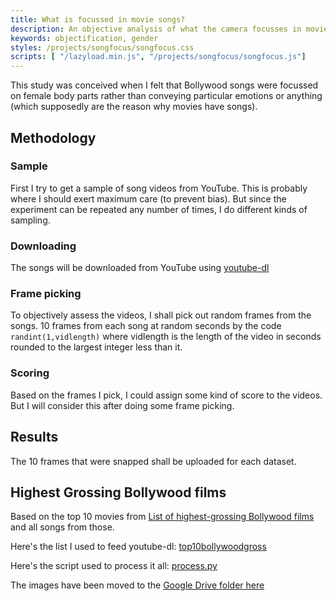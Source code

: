 ```yaml
---
title: What is focussed in movie songs?
description: An objective analysis of what the camera focusses in movie songs.
keywords: objectification, gender
styles: /projects/songfocus/songfocus.css
scripts: [ "/lazyload.min.js", "/projects/songfocus/songfocus.js"]
---
```

This study was conceived when I felt that Bollywood songs were focussed on female body parts rather than conveying particular emotions or anything (which supposedly are the reason why movies have songs).

## Methodology ##

### Sample ###
First I try to get a sample of song videos from YouTube. This is probably where I should exert maximum care (to prevent bias). But since the experiment can be repeated any number of times, I do different kinds of sampling.

### Downloading ###
The songs will be downloaded from YouTube using [youtube-dl](https://github.com/rg3/youtube-dl)

### Frame picking ###
To objectively assess the videos, I shall pick out random frames from the songs. 10 frames from each song at random seconds by the code `randint(1,vidlength)` where vidlength is the length of the video in seconds rounded to the largest integer less than it.

### Scoring ###
Based on the frames I pick, I could assign some kind of score to the videos. But I will consider this after doing some frame picking.

## Results ##
The 10 frames that were snapped shall be uploaded for each dataset.


## Highest Grossing Bollywood films ##
Based on the top 10 movies from [List of highest-grossing Bollywood films](https://en.wikipedia.org/wiki/List_of_highest-grossing_Bollywood_films) and all songs from those.

Here's the list I used to feed youtube-dl: [top10bollywoodgross](https://drive.google.com/file/d/0B0ot3d36B9StSlMyU0lUUlE4VWc/view?usp=sharing)

Here's the script used to process it all: [process.py](https://drive.google.com/file/d/0B0ot3d36B9StNGptRFBzck1BcGs/view?usp=sharing)

The images have been moved to the [Google Drive folder here](https://drive.google.com/folderview?id=0B0ot3d36B9StfjlBRnc4SGozSVhJUVBRaHlISWtQVWZjMERKRDVLUHFZUF9ZVWpXaFdzc1U&usp=sharing)
